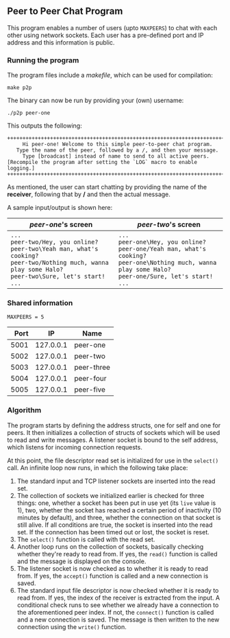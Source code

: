 ## Peer to Peer Chat Program

This program enables a number of users (upto `MAXPEERS`) to chat with each other using network sockets. Each user has a pre-defined port and IP address and this information is public.

### Running the program

The program files include a _makefile_, which can be used for compilation:
```
make p2p
```
The binary can now be run by providing your (own) username:
```
./p2p peer-one
```

This outputs the following:
```
++++++++++++++++++++++++++++++++++++++++++++++++++++++++++++++++++++++++
     Hi peer-one! Welcome to this simple peer-to-peer chat program.
   Type the name of the peer, followed by a /, and then your message.
     Type [broadcast] instead of name to send to all active peers.
[Recompile the program after setting the `LOG` macro to enable logging.]
++++++++++++++++++++++++++++++++++++++++++++++++++++++++++++++++++++++++
```

As mentioned, the user can start chatting by providing the name of the **receiver**, following that by **/** and then the actual message.

A sample input/output is shown here:

| _peer-one_'s screen                                                                                                                                                      | _peer-two_'s screen                                                                                                                                                      |
| ------------------------------------------------------------------------------------------------------------------------------------------------------------------------ | ------------------------------------------------------------------------------------------------------------------------------------------------------------------------ |
| `...`<br>`peer-two/Hey, you online?`<br>`peer-two\Yeah man, what's cooking?`<br>`peer-two/Nothing much, wanna play some Halo?`<br>`peer-two\Sure, let's start!`<br>`...` | `...`<br>`peer-one\Hey, you online?`<br>`peer-one/Yeah man, what's cooking?`<br>`peer-one\Nothing much, wanna play some Halo?`<br>`peer-one/Sure, let's start!`<br>`...` |

### Shared information

`MAXPEERS = 5`

| Port | IP        | Name       |
| ---: | --------- | ---------- |
| 5001 | 127.0.0.1 | peer-one   |
| 5002 | 127.0.0.1 | peer-two   |
| 5003 | 127.0.0.1 | peer-three |
| 5004 | 127.0.0.1 | peer-four  |
| 5005 | 127.0.0.1 | peer-five  |

### Algorithm

The program starts by defining the address structs, one for self and one for peers. It then initializes a collection of structs of sockets which will be used to read and write messages. A listener socket is bound to the self address, which listens for incoming connection requests.

At this point, the file descriptor read set is initialized for use in the `select()` call. An infinite loop now runs, in which the following take place:
1. The standard input and TCP listener sockets are inserted into the read set.
2. The collection of sockets we initialized earlier is checked for three things: one, whether a socket has been put in use yet (its `live` value is 1), two, whether the socket has reached a certain period of inactivity (10 minutes by default), and three, whether the connection on that socket is still alive. If all conditions are true, the socket is inserted into the read set. If the connection has been timed out or lost, the socket is reset.
3. The `select()` function is called with the read set.
4. Another loop runs on the collection of sockets, basically checking whether they're ready to read from. If yes, the `read()` function is called and the message is displayed on the console.
5. The listener socket is now checked as to whether it is ready to read from. If yes, the `accept()` function is called and a new connection is saved.
6. The standard input file descriptor is now checked whether it is ready to read from. If yes, the index of the receiver is extracted from the input. A conditional check runs to see whether we already have a connection to the aforementioned peer index. If not, the `connect()` function is called and a new connection is saved. The message is then written to the new connection using the `write()` function.
